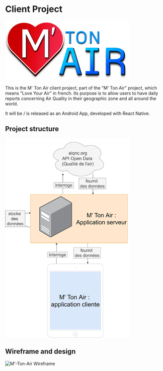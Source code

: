 # Client Project


<img src="doc/img/m-ton-air.png" width=400 />


This is the M' Ton Air client project, part of the "M' Ton Air" project, which means "Love Your Air" in french. Its purpose is to allow users to have daily reports concerning Air Quality in their geographic zone and all around the world.

It will be / is released as an Android App, developed with React Native.

## Project structure

<img src="doc/img/archi.png" width=400 />


## Wireframe and design

![M'-Ton-Air Wireframe](doc/img/M'-Ton-Air-Wireframe.png)